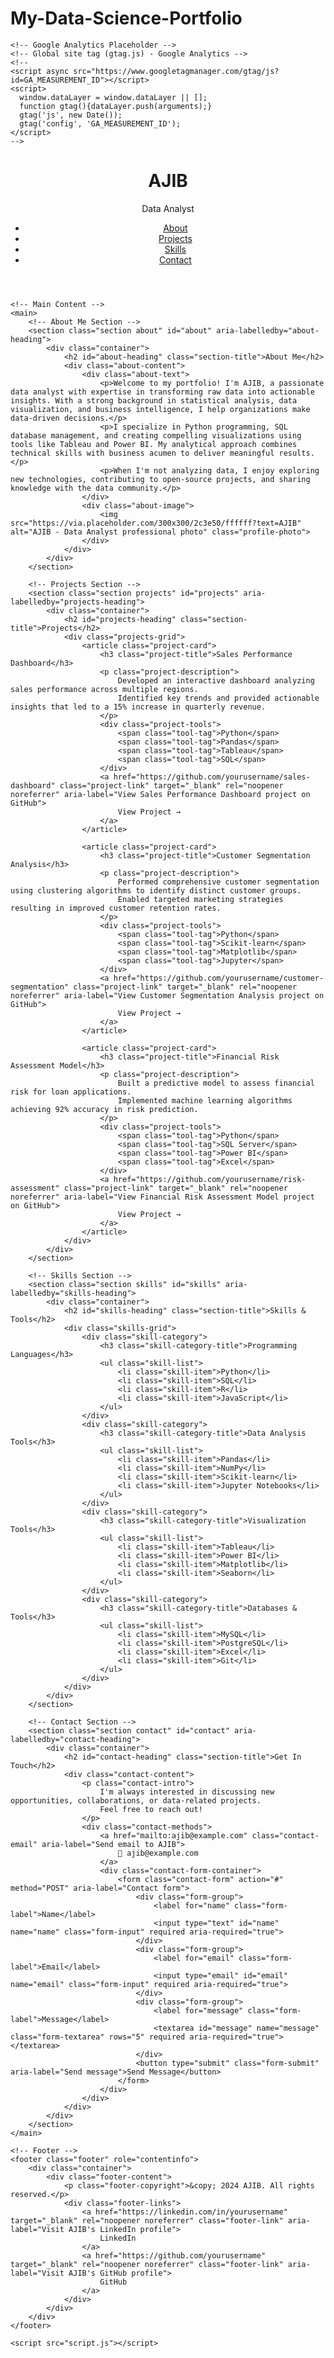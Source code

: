 # My-Data-Science-Portfolio
<!DOCTYPE html>
<html lang="en">
<head>
    <meta charset="UTF-8">
    <meta name="viewport" content="width=device-width, initial-scale=1.0">
    <meta name="description" content="AJIB - Data Analyst Portfolio. Showcasing data analysis projects, skills in Python, SQL, Tableau, and more.">
    <meta name="keywords" content="data analyst, python, sql, tableau, power bi, data visualization, portfolio">
    <meta name="author" content="AJIB">
    <meta property="og:title" content="AJIB - Data Analyst Portfolio">
    <meta property="og:description" content="Professional data analyst showcasing projects and skills in Python, SQL, Tableau, and data visualization.">
    <meta property="og:type" content="website">
    <meta property="og:url" content="https://yourusername.github.io">
    <title>AJIB - Data Analyst Portfolio</title>
    <link rel="stylesheet" href="style.css">
    
    <!-- Google Analytics Placeholder -->
    <!-- Global site tag (gtag.js) - Google Analytics -->
    <!--
    <script async src="https://www.googletagmanager.com/gtag/js?id=GA_MEASUREMENT_ID"></script>
    <script>
      window.dataLayer = window.dataLayer || [];
      function gtag(){dataLayer.push(arguments);}
      gtag('js', new Date());
      gtag('config', 'GA_MEASUREMENT_ID');
    </script>
    -->
</head>
<body>
    <!-- Header Section -->
    <header class="header" id="header">
        <div class="container">
            <div class="header-content">
                <h1 class="name">AJIB</h1>
                <p class="title">Data Analyst</p>
            </div>
            <nav class="nav" role="navigation" aria-label="Main navigation">
                <ul class="nav-list">
                    <li><a href="#about" class="nav-link" aria-label="Go to About section">About</a></li>
                    <li><a href="#projects" class="nav-link" aria-label="Go to Projects section">Projects</a></li>
                    <li><a href="#skills" class="nav-link" aria-label="Go to Skills section">Skills</a></li>
                    <li><a href="#contact" class="nav-link" aria-label="Go to Contact section">Contact</a></li>
                </ul>
            </nav>
        </div>
    </header>

    <!-- Main Content -->
    <main>
        <!-- About Me Section -->
        <section class="section about" id="about" aria-labelledby="about-heading">
            <div class="container">
                <h2 id="about-heading" class="section-title">About Me</h2>
                <div class="about-content">
                    <div class="about-text">
                        <p>Welcome to my portfolio! I'm AJIB, a passionate data analyst with expertise in transforming raw data into actionable insights. With a strong background in statistical analysis, data visualization, and business intelligence, I help organizations make data-driven decisions.</p>
                        <p>I specialize in Python programming, SQL database management, and creating compelling visualizations using tools like Tableau and Power BI. My analytical approach combines technical skills with business acumen to deliver meaningful results.</p>
                        <p>When I'm not analyzing data, I enjoy exploring new technologies, contributing to open-source projects, and sharing knowledge with the data community.</p>
                    </div>
                    <div class="about-image">
                        <img src="https://via.placeholder.com/300x300/2c3e50/ffffff?text=AJIB" alt="AJIB - Data Analyst professional photo" class="profile-photo">
                    </div>
                </div>
            </div>
        </section>

        <!-- Projects Section -->
        <section class="section projects" id="projects" aria-labelledby="projects-heading">
            <div class="container">
                <h2 id="projects-heading" class="section-title">Projects</h2>
                <div class="projects-grid">
                    <article class="project-card">
                        <h3 class="project-title">Sales Performance Dashboard</h3>
                        <p class="project-description">
                            Developed an interactive dashboard analyzing sales performance across multiple regions. 
                            Identified key trends and provided actionable insights that led to a 15% increase in quarterly revenue.
                        </p>
                        <div class="project-tools">
                            <span class="tool-tag">Python</span>
                            <span class="tool-tag">Pandas</span>
                            <span class="tool-tag">Tableau</span>
                            <span class="tool-tag">SQL</span>
                        </div>
                        <a href="https://github.com/yourusername/sales-dashboard" class="project-link" target="_blank" rel="noopener noreferrer" aria-label="View Sales Performance Dashboard project on GitHub">
                            View Project →
                        </a>
                    </article>

                    <article class="project-card">
                        <h3 class="project-title">Customer Segmentation Analysis</h3>
                        <p class="project-description">
                            Performed comprehensive customer segmentation using clustering algorithms to identify distinct customer groups. 
                            Enabled targeted marketing strategies resulting in improved customer retention rates.
                        </p>
                        <div class="project-tools">
                            <span class="tool-tag">Python</span>
                            <span class="tool-tag">Scikit-learn</span>
                            <span class="tool-tag">Matplotlib</span>
                            <span class="tool-tag">Jupyter</span>
                        </div>
                        <a href="https://github.com/yourusername/customer-segmentation" class="project-link" target="_blank" rel="noopener noreferrer" aria-label="View Customer Segmentation Analysis project on GitHub">
                            View Project →
                        </a>
                    </article>

                    <article class="project-card">
                        <h3 class="project-title">Financial Risk Assessment Model</h3>
                        <p class="project-description">
                            Built a predictive model to assess financial risk for loan applications. 
                            Implemented machine learning algorithms achieving 92% accuracy in risk prediction.
                        </p>
                        <div class="project-tools">
                            <span class="tool-tag">Python</span>
                            <span class="tool-tag">SQL Server</span>
                            <span class="tool-tag">Power BI</span>
                            <span class="tool-tag">Excel</span>
                        </div>
                        <a href="https://github.com/yourusername/risk-assessment" class="project-link" target="_blank" rel="noopener noreferrer" aria-label="View Financial Risk Assessment Model project on GitHub">
                            View Project →
                        </a>
                    </article>
                </div>
            </div>
        </section>

        <!-- Skills Section -->
        <section class="section skills" id="skills" aria-labelledby="skills-heading">
            <div class="container">
                <h2 id="skills-heading" class="section-title">Skills & Tools</h2>
                <div class="skills-grid">
                    <div class="skill-category">
                        <h3 class="skill-category-title">Programming Languages</h3>
                        <ul class="skill-list">
                            <li class="skill-item">Python</li>
                            <li class="skill-item">SQL</li>
                            <li class="skill-item">R</li>
                            <li class="skill-item">JavaScript</li>
                        </ul>
                    </div>
                    <div class="skill-category">
                        <h3 class="skill-category-title">Data Analysis Tools</h3>
                        <ul class="skill-list">
                            <li class="skill-item">Pandas</li>
                            <li class="skill-item">NumPy</li>
                            <li class="skill-item">Scikit-learn</li>
                            <li class="skill-item">Jupyter Notebooks</li>
                        </ul>
                    </div>
                    <div class="skill-category">
                        <h3 class="skill-category-title">Visualization Tools</h3>
                        <ul class="skill-list">
                            <li class="skill-item">Tableau</li>
                            <li class="skill-item">Power BI</li>
                            <li class="skill-item">Matplotlib</li>
                            <li class="skill-item">Seaborn</li>
                        </ul>
                    </div>
                    <div class="skill-category">
                        <h3 class="skill-category-title">Databases & Tools</h3>
                        <ul class="skill-list">
                            <li class="skill-item">MySQL</li>
                            <li class="skill-item">PostgreSQL</li>
                            <li class="skill-item">Excel</li>
                            <li class="skill-item">Git</li>
                        </ul>
                    </div>
                </div>
            </div>
        </section>

        <!-- Contact Section -->
        <section class="section contact" id="contact" aria-labelledby="contact-heading">
            <div class="container">
                <h2 id="contact-heading" class="section-title">Get In Touch</h2>
                <div class="contact-content">
                    <p class="contact-intro">
                        I'm always interested in discussing new opportunities, collaborations, or data-related projects. 
                        Feel free to reach out!
                    </p>
                    <div class="contact-methods">
                        <a href="mailto:ajib@example.com" class="contact-email" aria-label="Send email to AJIB">
                            📧 ajib@example.com
                        </a>
                        <div class="contact-form-container">
                            <form class="contact-form" action="#" method="POST" aria-label="Contact form">
                                <div class="form-group">
                                    <label for="name" class="form-label">Name</label>
                                    <input type="text" id="name" name="name" class="form-input" required aria-required="true">
                                </div>
                                <div class="form-group">
                                    <label for="email" class="form-label">Email</label>
                                    <input type="email" id="email" name="email" class="form-input" required aria-required="true">
                                </div>
                                <div class="form-group">
                                    <label for="message" class="form-label">Message</label>
                                    <textarea id="message" name="message" class="form-textarea" rows="5" required aria-required="true"></textarea>
                                </div>
                                <button type="submit" class="form-submit" aria-label="Send message">Send Message</button>
                            </form>
                        </div>
                    </div>
                </div>
            </div>
        </section>
    </main>

    <!-- Footer -->
    <footer class="footer" role="contentinfo">
        <div class="container">
            <div class="footer-content">
                <p class="footer-copyright">&copy; 2024 AJIB. All rights reserved.</p>
                <div class="footer-links">
                    <a href="https://linkedin.com/in/yourusername" target="_blank" rel="noopener noreferrer" class="footer-link" aria-label="Visit AJIB's LinkedIn profile">
                        LinkedIn
                    </a>
                    <a href="https://github.com/yourusername" target="_blank" rel="noopener noreferrer" class="footer-link" aria-label="Visit AJIB's GitHub profile">
                        GitHub
                    </a>
                </div>
            </div>
        </div>
    </footer>

    <script src="script.js"></script>
</body>
</html>
